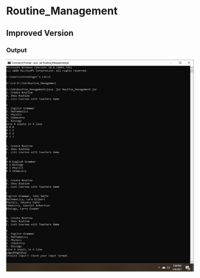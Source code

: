 # Routine_Management
## Improved Version
### Output
![alt text](https://github.com/Schrodinger-sCat/Penguin/blob/main/Problem3/Routine_Management/Output.PNG)
